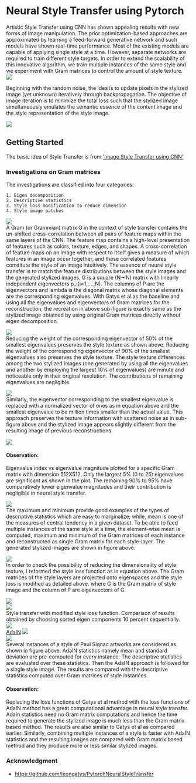 # Neural Style Transfer using Pytorch
Artistic Style Transfer using CNN has shown appealing results with new forms of image manipulation. The prior optimization-based approaches are approximated by learning a feed-forward generative network and such models have shown real-time performance. Most of the existing models are capable of applying single style at a time. However, separate networks are required to train different style targets. In order to extend the scalability of this innovative algorithm, we train multiple instances of the same style and we experiment with Gram matrices to control the amount of style texture. </br>
![](https://github.com/AnushaManila/Master-Thesis/blob/master/05_Thesis_Slides/Slide04.jpg)

Beginning with the random noise, the idea is to update pixels in the stylized image (yet unknown) iteratively through backpropagation. The objective of image iteration is to minimize the total loss such that the stylized image simultaneously emulates the semantic essence of the content image and the style representation of the style image.

![](https://github.com/AnushaManila/Master-Thesis/blob/master/05_Thesis_Slides/Slide05.jpg)
## Getting Started

The basic idea of Style Transfer is from ['Image Style Transfer using CNN'](https://www.cv-foundation.org/openaccess/content_cvpr_2016/html/Gatys_Image_Style_Transfer_CVPR_2016_paper.html)


### Investigations on Gram matrices

The investigations are classified into four categories:

```
1. Eigen decomposition 
2. Descriptive statistics 
3. Style loss modification to reduce dimension
4. Style image patches
```
![](https://github.com/AnushaManila/Master-Thesis/blob/master/05_Thesis_Slides/Slide10.jpg)</br>
A Gram (or Grammian) matrix G in the context of style transfer contains the un-shifted cross-correlation between all pairs of feature maps within the same layers of the CNN. The feature map contains a high-level presentation of features such as colors, texture, edges, and shapes. A cross-correlation of feature maps on an image with respect to itself gives a measure of which features in an image occur together, and these correlated features constitute the style of an image intuitively. The essence of neural style transfer is to match the feature distributions between the style images and the generated stylized images. G is a square (N⇥N) matrix with linearly independent eigenvectors p_i(i=1,....,N). The columns of P are the eigenvectors and lambda is the diagonal matrix whose diagonal elements are the corresponding eigenvalues. With Gatys et al as the baseline and using all the eigenvalues and eigenvectors of Gram matrices for the reconstruction, the recreation in above sub-figure is exactly same as the stylized image obtained by using original Gram matrices directly without eigen decomposition.

![](https://github.com/AnushaManila/Master-Thesis/blob/master/05_Thesis_Slides/Slide11.jpg) </br>
Reducing the weight of the corresponding eigenvector of 50% of the smallest eigenvalues preserves the style texture as shown above. Reducing the weight of the corresponding eigenvector of 90% of the smallest eigenvalues also preserves the style texture. The style texture differences among the two stylized images (one generated by using all the eigenvalues and another by employing the largest 10% of eigenvalues) are minute and noticeable only in their original resolution. The contributions of remaining eigenvalues are negligible.

![](https://github.com/AnushaManila/Master-Thesis/blob/master/05_Thesis_Slides/Slide12.jpg) </br>
Similarly, the eigenvector corresponding to the smallest eigenvalue is replaced with a normalized vector of ones as in equation above and the smallest eigenvalue to be million times smaller than the actual value. This approach preserves the texture information with scattered noise as in sub-figure above and the stylized image appears slightly different from the resulting image of previous reconstructions.

![](https://github.com/AnushaManila/Master-Thesis/blob/master/05_Thesis_Slides/Slide13.jpg)</br>
#### Observation:
Eigenvalue index vs eigenvalue magnitude plotted for a specific Gram matrix with dimension 512X512. Only the largest 5% (0 to 25) eigenvalues are significant as shown in the plot. The remaining 90% to 95% have comparatively lower eigenvalue magnitudes and their contribution is negligible in neural style transfer.

![](https://github.com/AnushaManila/Master-Thesis/blob/master/05_Thesis_Slides/Slide18.jpg)</br>
The maximum and minimum provide good examples of the types of descriptive statistics which are easy to marginalize; while, mean is one of the measures of central tendency in a given dataset. To be able to feed multiple instances of the same style at a time, the element-wise mean is computed, maximum and minimum of the Gram matrices of each instance and reconstructed as single Gram matrix for each style-layer. The generated stylized images are shown in figure above.

![](https://github.com/AnushaManila/Master-Thesis/blob/master/05_Thesis_Slides/Slide14.jpg)</br>
In order to check the possibility of reducing the dimensionality of style texture, I reformed the style loss function as in equation above. The Gram matrices of the style layers are projected onto eigenspaces and the style loss is modified as detailed above. where G is the Gram matrix of style image and the column of P are eigenvectors of G.

![](https://github.com/AnushaManila/Master-Thesis/blob/master/05_Thesis_Slides/Slide15.jpg)</br>
![](https://github.com/AnushaManila/Master-Thesis/blob/master/05_Thesis_Slides/Slide16.jpg)</br>
Style transfer with modified style loss function. Comparison of results obtained by choosing sorted eigen components 10 percent sequentially.</br>
![](https://github.com/AnushaManila/Master-Thesis/blob/master/05_Thesis_Slides/Slide17.jpg)</br>
                                    [AdaIN](https://arxiv.org/abs/1703.06868)
![](https://github.com/AnushaManila/Master-Thesis/blob/master/05_Thesis_Slides/Slide20.jpg)</br>
![](https://github.com/AnushaManila/Master-Thesis/blob/master/05_Thesis_Slides/Slide21.jpg)</br>
Several instances of a style of Paul Signac artworks are considered as shown in figure above. AdaIN statistics namely mean and standard deviation are pre-computed for every instance. The descriptive statistics are evaluated over these statistics. Then the AdaIN approach is followed for a single style image. The results are compared with the descriptive statistics computed over Gram matrices of style instances.
#### Observation:
Replacing the loss functions of Gatys et al method with the loss functions of AdaIN method has a great computational advantage in neural style transfer. AdaIn statistics need no Gram matrix computations and hence the time required to generate the stylized image is much less than the Gram matrix based method. The results are also similar to Gatys et al as compared earlier. Similarly, combining multiple instances of a style is faster with AdaIN statistics and the resulting images are compared with Gram matrix based method and they produce more or less similar stylized images.

### Acknowledgment

* https://github.com/leongatys/PytorchNeuralStyleTransfer

